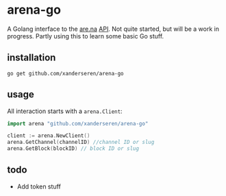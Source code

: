 # arena-go

A Golang interface to the [are.na](https://www.are.na/) [API](https://dev.are.na/documentation). Not quite started, but will be a work in progress. Partly using this to learn some basic Go stuff.

## installation

    go get github.com/xanderseren/arena-go

## usage

All interaction starts with a `arena.Client`:

```Go
import arena "github.com/xanderseren/arena-go"

client := arena.NewClient()
arena.GetChannel(channelID) //channel ID or slug
arena.GetBlock(blockID) // block ID or slug
```    

## todo

- Add token stuff
